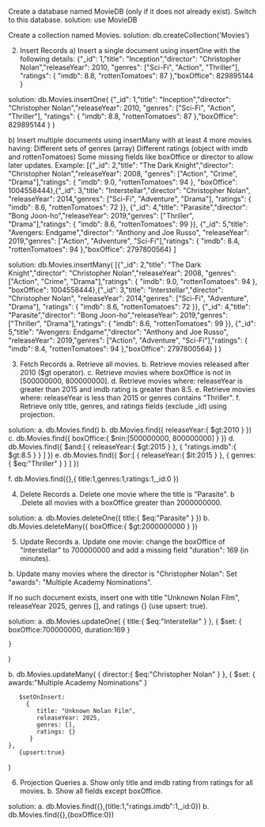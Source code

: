 Create a database named MovieDB (only if it does not already exist).
Switch to this database.
solution: use MovieDB

Create a collection named Movies.
solution: db.createCollection('Movies')

2. Insert Records
a) Insert a single document using insertOne with the following details:
{"_id": 1,"title": "Inception","director": "Christopher Nolan","releaseYear": 2010,
"genres": ["Sci-Fi", "Action", "Thriller"],
"ratings": { "imdb": 8.8, "rottenTomatoes": 87 },"boxOffice": 829895144 } 

solution: db.Movies.insertOne(
    {"_id": 1,"title": "Inception","director": "Christopher Nolan","releaseYear": 2010,
"genres": ["Sci-Fi", "Action", "Thriller"],
"ratings": { "imdb": 8.8, "rottenTomatoes": 87 },"boxOffice": 829895144 }
)

b) Insert multiple documents using insertMany with at least 4 more movies having:
Different sets of genres (array)
Different ratings (object with imdb and rottenTomatoes)
Some missing fields like boxOffice or director to allow later updates.
Example:
[{"_id": 2,"title": "The Dark Knight","director": "Christopher Nolan","releaseYear": 2008,
"genres": ["Action", "Crime", "Drama"],"ratings": { "imdb": 9.0, "rottenTomatoes": 94 },
"boxOffice": 1004558444},{"_id": 3,"title": "Interstellar","director": "Christopher Nolan",
"releaseYear": 2014,"genres": ["Sci-Fi", "Adventure", "Drama"],
"ratings": { "imdb": 8.6, "rottenTomatoes": 72 }},
{"_id": 4,"title": "Parasite","director": "Bong Joon-ho","releaseYear": 2019,"genres": 
["Thriller", "Drama"],"ratings": { "imdb": 8.6, "rottenTomatoes": 99 }},
{"_id": 5,"title": "Avengers: Endgame","director": "Anthony and Joe Russo",
"releaseYear": 2019,"genres": ["Action", "Adventure", "Sci-Fi"],"ratings": 
{ "imdb": 8.4, "rottenTomatoes": 94 },"boxOffice": 2797800564} ] 

solution: 
 db.Movies.insertMany(
    [{"_id": 2,"title": "The Dark Knight","director": "Christopher Nolan","releaseYear": 2008,
"genres": ["Action", "Crime", "Drama"],"ratings": { "imdb": 9.0, "rottenTomatoes": 94 },
"boxOffice": 1004558444},{"_id": 3,"title": "Interstellar","director": "Christopher Nolan",
"releaseYear": 2014,"genres": ["Sci-Fi", "Adventure", "Drama"],
"ratings": { "imdb": 8.6, "rottenTomatoes": 72 }},
{"_id": 4,"title": "Parasite","director": "Bong Joon-ho","releaseYear": 2019,"genres": 
["Thriller", "Drama"],"ratings": { "imdb": 8.6, "rottenTomatoes": 99 }},
{"_id": 5,"title": "Avengers: Endgame","director": "Anthony and Joe Russo",
"releaseYear": 2019,"genres": ["Action", "Adventure", "Sci-Fi"],"ratings": 
{ "imdb": 8.4, "rottenTomatoes": 94 },"boxOffice": 2797800564} ] 
 )

3. Fetch Records
a. Retrieve all movies.
b. Retrieve movies released after 2010 ($gt operator).
c. Retrieve movies where boxOffice is not in [500000000, 800000000].
d. Retrieve movies where:
   releaseYear is greater than 2015 and
   imdb rating is greater than 8.5.
e. Retrieve movies where:
   releaseYear is less than 2015 or
   genres contains "Thriller".
f. Retrieve only title, genres, and ratings fields (exclude _id) using projection.

solution:
a. db.Movies.find()
b. db.Movies.find({
    releaseYear:{
        $gt:2010
    }
})
c. db.Movies.find({
    boxOffice:{
        $nin:[500000000, 800000000]
    }
})
d. db.Movies.find({
    $and:[
        {
            releaseYear:{
                $gt:2015
            }
        },
        {
           "ratings.imdb":{
             $gt:8.5
           }
        }
    ]
})
e. db.Movies.find({
    $or:[
        {
            releaseYear:{
                $lt:2015
            }
        },
        {
            genres:{
                $eq:"Thriller"
            }
        }
    ]
})

f. db.Movies.find({},{
    title:1,genres:1,ratings:1,_id:0
})

4. Delete Records
a. Delete one movie where the title is "Parasite".
b .Delete all movies with a boxOffice greater than 2000000000.

solution:
a. db.Movies.deleteOne({
    title:{
        $eq:"Parasite"
    }
})
b. db.Movies.deleteMany({
    boxOffice:{
        $gt:2000000000
    }
})


5. Update Records
a. Update one movie: change the boxOffice of "Interstellar" to 700000000 and add a 
   missing field "duration": 169 (in minutes).

b. Update many movies where the director is "Christopher Nolan":
   Set "awards": "Multiple Academy Nominations".

   If no such document exists, insert one with title "Unknown Nolan Film", 
   releaseYear 2025, genres [], and ratings {} (use upsert: true).

solution:
a. db.Movies.updateOne(
    {
    title:{
        $eq:"Interstellar"
    }
    },
    {
        $set:
        {
            boxOffice:700000000,
            duration:169
        }
         
    }
   
)

b. db.Movies.updateMany(
    {
       director:{
        $eq:"Christopher Nolan"
       }
    },
    {
       $set:
       {
          awards:"Multiple Academy Nominations"
       }

       $setOnInsert: 
         {
            title: "Unknown Nolan Film",
            releaseYear: 2025,
            genres: [],
            ratings: {}
          }
    },
       {upsert:true}
)


6. Projection Queries
a. Show only title and imdb rating from ratings for all movies.
b. Show all fields except boxOffice.

solution:
a. db.Movies.find({},{title:1,"ratings.imdb":1,_id:0})
b. db.Movies.find({},{boxOffice:0})
